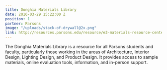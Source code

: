```yaml
---
title: Donghia Materials Library
date: 2016-03-29 15:22:00 Z
position: 1
partner: Parsons
image: "/uploads/stack-of-drywall@2x.png"
link: http://resources.parsons.edu/resource/e3-materials-resource-center/
---
```


The Donghia Materials Library is a resource for all Parsons students and faculty, particularly those working in the areas of Architecture, Interior Design, Lighting Design, and Product Design. It provides access to sample materials, online evaluation tools, information, and in-person support.